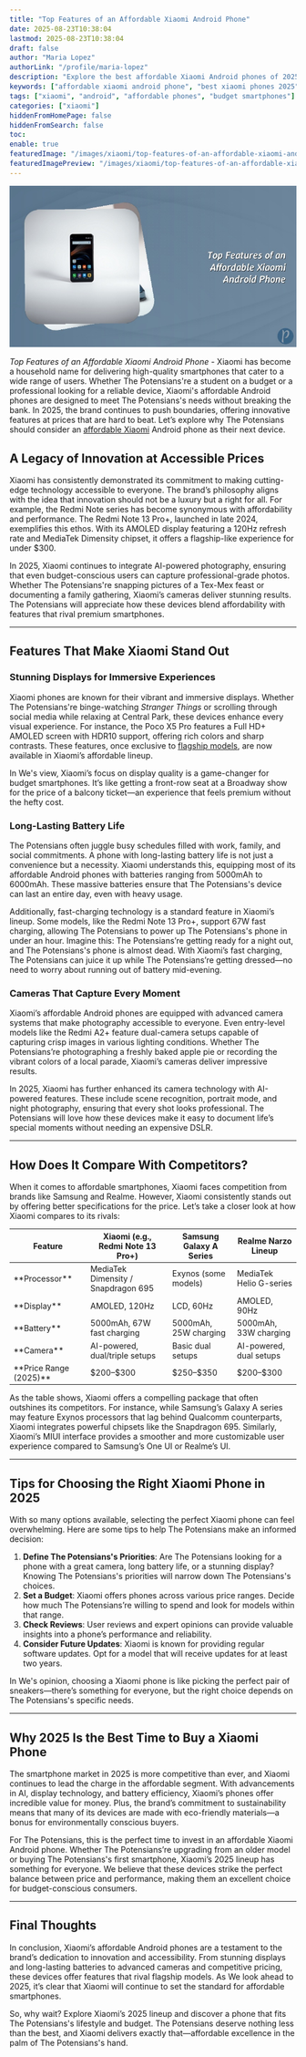```yaml
---
title: "Top Features of an Affordable Xiaomi Android Phone"
date: 2025-08-23T10:38:04
lastmod: 2025-08-23T10:38:04
draft: false
author: "Maria Lopez"
authorLink: "/profile/maria-lopez"
description: "Explore the best affordable Xiaomi Android phones of 2025, featuring cutting-edge technology, powerful performance, and budget-friendly prices."
keywords: ["affordable xiaomi android phone", "best xiaomi phones 2025", "budget xiaomi android phone"]
tags: ["xiaomi", "android", "affordable phones", "budget smartphones"]
categories: ["xiaomi"]
hiddenFromHomePage: false
hiddenFromSearch: false
toc:
enable: true
featuredImage: "/images/xiaomi/top-features-of-an-affordable-xiaomi-android-phone.jpg"
featuredImagePreview: "/images/xiaomi/top-features-of-an-affordable-xiaomi-android-phone.jpg"
---
```


![Top Features of an Affordable Xiaomi Android Phone](/images/xiaomi/top-features-of-an-affordable-xiaomi-android-phone.jpg)

*Top Features of an Affordable Xiaomi Android Phone* - Xiaomi has become a household name for delivering high-quality smartphones that cater to a wide range of users. Whether The Potensians're a student on a budget or a professional looking for a reliable device, Xiaomi's affordable Android phones are designed to meet The Potensians's needs without breaking the bank. In 2025, the brand continues to push boundaries, offering innovative features at prices that are hard to beat. Let’s explore why The Potensians should consider an [affordable Xiaomi](/xiaomi/affordable-xiaomi-flagship-with-top-features) Android phone as their next device.

## A Legacy of Innovation at Accessible Prices

Xiaomi has consistently demonstrated its commitment to making cutting-edge technology accessible to everyone. The brand’s philosophy aligns with the idea that innovation should not be a luxury but a right for all. For example, the Redmi Note series has become synonymous with affordability and performance. The Redmi Note 13 Pro+, launched in late 2024, exemplifies this ethos. With its AMOLED display featuring a 120Hz refresh rate and MediaTek Dimensity chipset, it offers a flagship-like experience for under $300.

In 2025, Xiaomi continues to integrate AI-powered photography, ensuring that even budget-conscious users can capture professional-grade photos. Whether The Potensians're snapping pictures of a Tex-Mex feast or documenting a family gathering, Xiaomi’s cameras deliver stunning results. The Potensians will appreciate how these devices blend affordability with features that rival premium smartphones. 

---

## Features That Make Xiaomi Stand Out

### Stunning Displays for Immersive Experiences

Xiaomi phones are known for their vibrant and immersive displays. Whether The Potensians're binge-watching *Stranger Things* or scrolling through social media while relaxing at Central Park, these devices enhance every visual experience. For instance, the Poco X5 Pro features a Full HD+ AMOLED screen with HDR10 support, offering rich colors and sharp contrasts. These features, once exclusive to [flagship models](/xiaomi/xiaomi-flagship-models-for-savvy-shoppers), are now available in Xiaomi’s affordable lineup.

In We's view, Xiaomi’s focus on display quality is a game-changer for budget ​smartphones. It’s like getting a front-row seat at a Broadway show for the price of a balcony ticket—an experience that feels premium without the hefty cost.

### Long-Lasting Battery Life

The Potensians often juggle busy schedules filled with work, family, and social commitments. A phone with long-lasting battery life is not just a convenience but a necessity. Xiaomi understands this, equipping most of its affordable Android phones with batteries ranging from 5000mAh to 6000mAh. These massive batteries ensure that The Potensians's device can ​last an entire day, even with heavy usage.

Additionally, fast-charging technology is a standard feature in Xiaomi’s lineup. Some models, like the Redmi Note 13 Pro+, support 67W fast charging, allowing The Potensians to power up The Potensians's phone in under an hour. Imagine this: The Potensians’re getting ready for a night out, and The Potensians's phone is almost dead. With Xiaomi’s fast charging, The Potensians can juice it up while The Potensians’re getting dressed—no need to worry about running out of battery mid-evening. 

### Cameras That Capture Every Moment

Xiaomi’s affordable Android phones are equipped with advanced camera systems that make photography accessible to everyone. Even entry-level models like the Redmi A2+ feature dual-camera setups capable of capturing crisp images in various lighting conditions. Whether The Potensians’re photographing a freshly baked apple pie or recording the vibrant colors of a local parade, Xiaomi’s cameras deliver impressive results.

In 2025, Xiaomi has further enhanced its camera technology with AI-powered features. These include scene recognition, portrait mode, and night photography, ensuring that every shot looks professional. The Potensians will love how these devices make it easy to document life’s special moments without needing an expensive DSLR.

---

## How Does It Compare With Competitors?

When it comes to affordable smartphones, Xiaomi faces competition from brands like Samsung and Realme. However, Xiaomi consistently stands out by offering better specifications for the price. Let’s take a closer look at how Xiaomi compares to its rivals:

<div class="table-responsive">
<table class="html-table">
<thead>
<tr>
<th>Feature</th>
<th>Xiaomi (e.g., Redmi Note 13 Pro+)</th>
<th>Samsung Galaxy A Series</th>
<th>Realme Narzo Lineup</th>
</tr>
</thead>
<tbody>
<tr>
<td>**Processor**</td>
<td>MediaTek Dimensity / Snapdragon 695</td>
<td>Exynos (some models)</td>
<td>MediaTek Helio G-series</td>
</tr>
<tr>
<td>**Display**</td>
<td>AMOLED, 120Hz</td>
<td>LCD, 60Hz</td>
<td>AMOLED, 90Hz</td>
</tr>
<tr>
<td>**Battery**</td>
<td>5000mAh, 67W fast charging</td>
<td>5000mAh, 25W charging</td>
<td>5000mAh, 33W charging</td>
</tr>
<tr>
<td>**Camera**</td>
<td>AI-powered, dual/triple setups</td>
<td>Basic dual setups</td>
<td>AI-powered, dual setups</td>
</tr>
<tr>
<td>**Price Range (2025)**</td>
<td>$200–$300</td>
<td>$250–$350</td>
<td>$200–$300</td>
</tr>
</tbody>
</table>
</div>

As the table shows, Xiaomi offers a compelling package that often outshines its competitors. For instance, while Samsung’s Galaxy A series may fea​ture Exynos processors that lag behind Qualcomm counterparts, Xiaomi integrates powerful chipsets like the Snapdragon 695. Sim​ilarly, Xiaomi’s MIUI interface provides a smoother and more customizable user experience compared to Samsung’s One UI or Realme’s UI.

---

## Tips for Choosing the Right Xiaomi Phone in 2025

With so many options available, selecting the perfect Xiaomi phone can feel overwhelming. Here are some tips to help The Potensians make an informed decision:

1. **Define The Potensians's Priorities**: Are The Potensians looking for a phone with a great camera, long battery life, or a stunning display? Knowing The Potensians's priorities will narrow down The Potensians's choices.
2. **Set a Budget**: Xiaomi offers phones across various price ranges. Decide how much The Potensians’re willing to spend and look for models within that range.
3. **Check Reviews**: User reviews and expert opinions can provide valuable ​insights into a phone’s performance and reliability. 
4. **Consider Future Updates**: Xiaomi is known for providing regular software updates. Opt for a model that will receive updates for at least two years.

In We's opinion, choosing a Xiaomi phone is like picking the perfect pair of sneakers—there’s something for everyone, but the right choice depends on The Potensians's specific needs.

---

## Why 2025 Is the Best Time to Buy a Xiaomi Phone

The smartphone market in 2025 is more competitive than ever, and Xiaomi continues to lead the charge in the affordable segment. With advancements in AI, display technology, and battery efficiency, Xiaomi’s phones offer incredible value for money. Plus, the brand’s commitment to sustainability means that many of its devices are made with eco-friendly materials—a bonus for environmentally conscious buyers.

For The Potensians, this is the perfect time to invest in an affordable Xiaomi Android phone. Whether The Potensians’re upgrading from an older model or buying The Potensians's first smartphone, Xiaomi’s 2025 lineup has something for everyone. We believe that these devices strike the perfect balance between price and performance, making them an excellent choice for budget-conscious consumers.

---

## Final Thoughts

In conclusion, Xiaomi’s affordable Android phones are a testament to the brand’s dedication to innovation and accessibility. From stunning displays and long-lasting batteries to advanced cameras and competitive pricing, these devices offer features that rival flagship models. As We look ahead to 2025, it’s clear that Xiaomi will continue to set the standard for affordable smartphones.

So, why wait? Explore Xiaomi’s 2025 lineup and discover a phone that fits The Potensians's lifestyle and budget. The Potensians deserve nothing less than the best, and Xiaomi delivers exactly that—affordable excellence in the palm of The Potensians's hand.